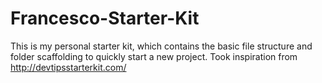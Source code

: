 # Francesco-Starter-Kit
This is my personal starter kit, which contains the basic file structure and folder scaffolding to quickly start a new project. Took inspiration from http://devtipsstarterkit.com/
